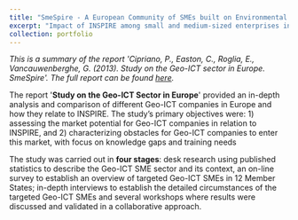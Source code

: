 ```yaml
---
title: "SmeSpire - A European Community of SMEs built on Environmental Digital Content and Languages (2012-2014)"
excerpt: "Impact of INSPIRE among small and medium-sized enterprises in Europe<br/><img src='/images/smespire2.png'>"
collection: portfolio
---
```


_This is a summary of the report 'Cipriano, P., Easton, C., Roglia, E., Vancauwenberghe, G. (2013). Study on the Geo-ICT sector in Europe. SmeSpire'. The full report can be found [here](http://www.smespire.eu/published-by-smespire-the-first-study-on-the-geo-ict-sector-in-europe)._

The report '**Study on the Geo-ICT Sector in Europe**' provided an in-depth analysis and comparison of different Geo-ICT companies in Europe and how they relate to INSPIRE. The study’s primary objectives were: 1) assessing the market potential for Geo-ICT companies in relation to INSPIRE, and 2) characterizing obstacles for Geo-ICT companies to enter this market, with focus on knowledge gaps and training needs

The study was carried out in **four stages**: desk research using published statistics to describe the Geo-ICT SME sector and its context, an on-line survey to establish an overview of targeted Geo-ICT SMEs in 12 Member States; in-depth interviews to establish the detailed circumstances of the targeted Geo-ICT SMEs and several workshops where results were discussed and validated in a collaborative approach.

